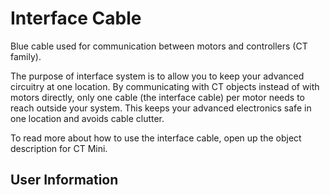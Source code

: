 # Interface Cable
Blue cable used for communication between motors and controllers (CT family).

The purpose of interface system is to allow you to keep your advanced circuitry at one location. By communicating with CT objects instead of with motors directly, only one cable (the interface cable) per motor needs to reach outside your system. This keeps your advanced electronics safe in one location and avoids cable clutter.

To read more about how to use the interface cable, open up the object description for CT Mini.

## User Information